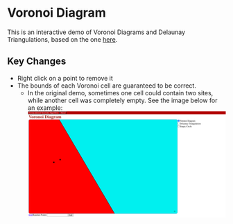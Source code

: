# Voronoi Diagram

This is an interactive demo of Voronoi Diagrams and Delaunay Triangulations, based on the one [here](https://students.engineering.wustl.edu/comp_geo_algorithms/Voronoi_Diagram/VoronoiDiagram.html).

## Key Changes
 - Right click on a point to remove it
 - The bounds of each Voronoi cell are guaranteed to be correct.
    - In the original demo, sometimes one cell could contain two sites, while another cell was completely empty. See the image below for an example:
    ![Voronoi Diagram](old-voronoi.png)
    